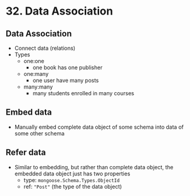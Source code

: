 # 32. Data Association

## Data Association

* Connect data \(relations\)
* Types
  * one:one
    * one book has one publisher
  * one:many
    * one user have many posts
  * many:many
    * many students enrolled in many courses

## Embed data

* Manually embed complete data object of some schema into data of some other schema

## Refer data

* Similar to embedding, but rather than complete data object, the embedded data object just has two properties
  * type: `mongoose.Schema.Types.ObjectId`
  * ref: `"Post"` \(the type of the data object\)

